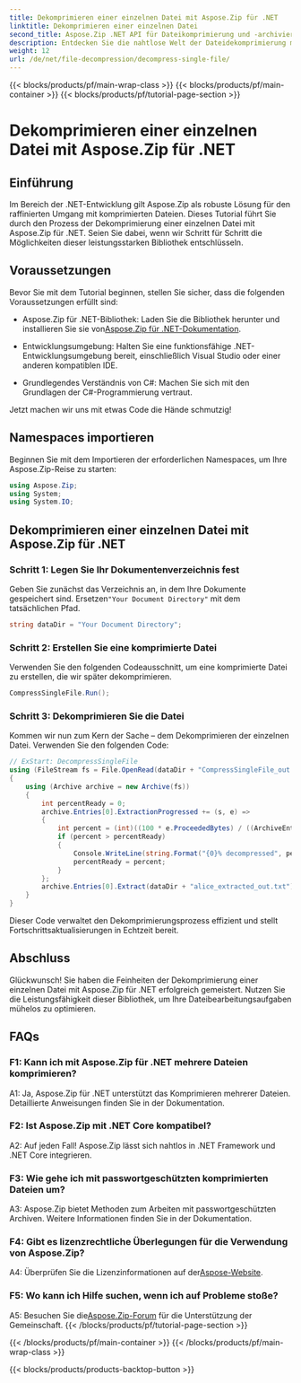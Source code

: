 ```yaml
---
title: Dekomprimieren einer einzelnen Datei mit Aspose.Zip für .NET
linktitle: Dekomprimieren einer einzelnen Datei
second_title: Aspose.Zip .NET API für Dateikomprimierung und -archivierung
description: Entdecken Sie die nahtlose Welt der Dateidekomprimierung mit Aspose.Zip für .NET. Behandeln Sie komprimierte Dateien mühelos in Ihren C#-Projekten.
weight: 12
url: /de/net/file-decompression/decompress-single-file/
---
```


{{< blocks/products/pf/main-wrap-class >}}
{{< blocks/products/pf/main-container >}}
{{< blocks/products/pf/tutorial-page-section >}}

# Dekomprimieren einer einzelnen Datei mit Aspose.Zip für .NET

## Einführung

Im Bereich der .NET-Entwicklung gilt Aspose.Zip als robuste Lösung für den raffinierten Umgang mit komprimierten Dateien. Dieses Tutorial führt Sie durch den Prozess der Dekomprimierung einer einzelnen Datei mit Aspose.Zip für .NET. Seien Sie dabei, wenn wir Schritt für Schritt die Möglichkeiten dieser leistungsstarken Bibliothek entschlüsseln.

## Voraussetzungen

Bevor Sie mit dem Tutorial beginnen, stellen Sie sicher, dass die folgenden Voraussetzungen erfüllt sind:

-  Aspose.Zip für .NET-Bibliothek: Laden Sie die Bibliothek herunter und installieren Sie sie von[Aspose.Zip für .NET-Dokumentation](https://reference.aspose.com/zip/net/).

- Entwicklungsumgebung: Halten Sie eine funktionsfähige .NET-Entwicklungsumgebung bereit, einschließlich Visual Studio oder einer anderen kompatiblen IDE.

- Grundlegendes Verständnis von C#: Machen Sie sich mit den Grundlagen der C#-Programmierung vertraut.

Jetzt machen wir uns mit etwas Code die Hände schmutzig!

## Namespaces importieren

Beginnen Sie mit dem Importieren der erforderlichen Namespaces, um Ihre Aspose.Zip-Reise zu starten:

```csharp
using Aspose.Zip;
using System;
using System.IO;
```

## Dekomprimieren einer einzelnen Datei mit Aspose.Zip für .NET

### Schritt 1: Legen Sie Ihr Dokumentenverzeichnis fest

 Geben Sie zunächst das Verzeichnis an, in dem Ihre Dokumente gespeichert sind. Ersetzen`"Your Document Directory"` mit dem tatsächlichen Pfad.

```csharp
string dataDir = "Your Document Directory";
```

### Schritt 2: Erstellen Sie eine komprimierte Datei

Verwenden Sie den folgenden Codeausschnitt, um eine komprimierte Datei zu erstellen, die wir später dekomprimieren.

```csharp
CompressSingleFile.Run();
```

### Schritt 3: Dekomprimieren Sie die Datei

Kommen wir nun zum Kern der Sache – dem Dekomprimieren der einzelnen Datei. Verwenden Sie den folgenden Code:

```csharp
// ExStart: DecompressSingleFile
using (FileStream fs = File.OpenRead(dataDir + "CompressSingleFile_out.zip"))
{
    using (Archive archive = new Archive(fs))
    {
        int percentReady = 0;
        archive.Entries[0].ExtractionProgressed += (s, e) =>
        {
            int percent = (int)((100 * e.ProceededBytes) / ((ArchiveEntry)s).UncompressedSize);
            if (percent > percentReady)
            {
                Console.WriteLine(string.Format("{0}% decompressed", percent));
                percentReady = percent;
            }
        };
        archive.Entries[0].Extract(dataDir + "alice_extracted_out.txt");
    }
}
```

Dieser Code verwaltet den Dekomprimierungsprozess effizient und stellt Fortschrittsaktualisierungen in Echtzeit bereit.

## Abschluss

Glückwunsch! Sie haben die Feinheiten der Dekomprimierung einer einzelnen Datei mit Aspose.Zip für .NET erfolgreich gemeistert. Nutzen Sie die Leistungsfähigkeit dieser Bibliothek, um Ihre Dateibearbeitungsaufgaben mühelos zu optimieren.

## FAQs

### F1: Kann ich mit Aspose.Zip für .NET mehrere Dateien komprimieren?

A1: Ja, Aspose.Zip für .NET unterstützt das Komprimieren mehrerer Dateien. Detaillierte Anweisungen finden Sie in der Dokumentation.

### F2: Ist Aspose.Zip mit .NET Core kompatibel?

A2: Auf jeden Fall! Aspose.Zip lässt sich nahtlos in .NET Framework und .NET Core integrieren.

### F3: Wie gehe ich mit passwortgeschützten komprimierten Dateien um?

A3: Aspose.Zip bietet Methoden zum Arbeiten mit passwortgeschützten Archiven. Weitere Informationen finden Sie in der Dokumentation.

### F4: Gibt es lizenzrechtliche Überlegungen für die Verwendung von Aspose.Zip?

 A4: Überprüfen Sie die Lizenzinformationen auf der[Aspose-Website](https://purchase.aspose.com/buy).

### F5: Wo kann ich Hilfe suchen, wenn ich auf Probleme stoße?

 A5: Besuchen Sie die[Aspose.Zip-Forum](https://forum.aspose.com/c/zip/37) für die Unterstützung der Gemeinschaft.
{{< /blocks/products/pf/tutorial-page-section >}}

{{< /blocks/products/pf/main-container >}}
{{< /blocks/products/pf/main-wrap-class >}}

{{< blocks/products/products-backtop-button >}}
